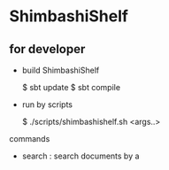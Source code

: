 ShimbashiShelf
======================


for developer
----------------------

* build ShimbashiShelf

    $ sbt update
    $ sbt compile

* run by scripts

    $ ./scripts/shimbashishelf.sh <command> <args..> 

commands
- search <word>         : search documents by a <word>
